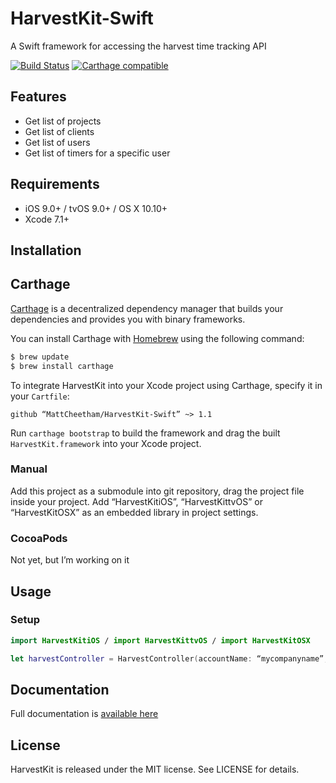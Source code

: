 # HarvestKit-Swift
A Swift framework for accessing the harvest time tracking API

[![Build Status](https://travis-ci.org/MattCheetham/HarvestKit-Swift.svg?branch=master)](https://travis-ci.org/MattCheetham/HarvestKit-Swift) [![Carthage compatible](https://img.shields.io/badge/Carthage-compatible-4BC51D.svg?style=flat)](https://github.com/Carthage/Carthage)


## Features
- Get list of projects
- Get list of clients
- Get list of users
- Get list of timers for a specific user

## Requirements

- iOS 9.0+ / tvOS 9.0+ / OS X 10.10+
- Xcode 7.1+

## Installation

## Carthage

[Carthage](https://github.com/Carthage/Carthage) is a decentralized dependency manager that builds your dependencies and provides you with binary frameworks.

You can install Carthage with [Homebrew](http://brew.sh/) using the following command:

```bash
$ brew update
$ brew install carthage
```

To integrate HarvestKit into your Xcode project using Carthage, specify it in your `Cartfile`:

```ogdl
github “MattCheetham/HarvestKit-Swift” ~> 1.1
```

Run `carthage bootstrap` to build the framework and drag the built `HarvestKit.framework` into your Xcode project.


### Manual
Add this project as a submodule into git repository, drag the project file inside your project. Add “HarvestKitiOS”, “HarvestKittvOS” or “HarvestKitOSX” as an embedded library in project settings.

### CocoaPods

Not yet, but I’m working on it

## Usage

### Setup

```swift
import HarvestKitiOS / import HarvestKittvOS / import HarvestKitOSX

let harvestController = HarvestController(accountName: “mycompanyname”, username: “example@mycompany.com”, password: “1234”)
```

## Documentation

Full documentation is [available here](http://mattcheetham.github.io/HarvestKit-Swift)

## License

HarvestKit is released under the MIT license. See LICENSE for details.